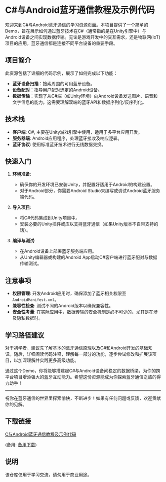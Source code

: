 # C#与Android蓝牙通信教程及示例代码

欢迎来到C#与Android蓝牙通信的学习资源页面。本项目提供了一个简单的Demo，旨在展示如何通过蓝牙技术在C#（通常指的是在Unity引擎中）与Android设备之间实现数据传输。无论是游戏开发中的交互需求，还是物联网(IoT)项目的应用，蓝牙通信都是连接不同平台设备的重要手段。

## 项目简介

此资源包括了详细的代码示例，展示了如何完成以下功能：
- **蓝牙设备扫描**：搜索周围的可用蓝牙设备。
- **设备配对**：指导用户配对选定的Android设备。
- **数据传输**：实现了从C#端（如Unity环境）向Android设备发送图片、语音和文字信息的能力。这需要理解双端的蓝牙API和数据序列化/反序列化。
  
## 技术栈

- **客户端**: C#, 主要在Unity游戏引擎中使用，适用于多平台应用开发。
- **服务器端**: Android应用程序，处理蓝牙接收及响应逻辑。
- **蓝牙协议**: 使用标准蓝牙技术进行无线数据交换。

## 快速入门

1. **环境准备**:
   - 确保你的开发环境已安装Unity，并配置好适用于Android的构建设置。
   - 对于Android部分，你需要Android Studio来编写或调试Android蓝牙服务端代码。

2. **导入项目**:
   - 将C#代码集成到Unity项目中。
   - 安装必要的Unity插件或库以支持蓝牙通信（如果Unity版本不自带支持的话）。

3. **编译与测试**:
   - 在Android设备上部署蓝牙服务端应用。
   - 从Unity编辑器或构建的Android App启动C#客户端进行蓝牙配对与数据传输测试。

## 注意事项

- **权限管理**: 开发Android应用时，确保添加了蓝牙相关权限至`AndroidManifest.xml`。
- **兼容性检查**: 测试不同的Android版本以确保兼容性。
- **安全性考量**: 在实际应用中，数据传输的安全机制是必不可少的，尤其是在涉及隐私数据时。

## 学习路径建议

对于初学者，建议先了解基本的蓝牙通信原理以及C#和Android开发的基础知识。随后，详细阅读代码注释，理解每一部分的功能，逐步尝试修改和扩展该项目，以加深理解并实践更多高级功能。

通过这个Demo，你将能够搭建起C#与Android设备间稳定的数据桥梁，为你的跨平台项目增添强大的蓝牙互动能力。希望这份资源能成为你探索蓝牙通信之旅的得力助手！

---

祝你在蓝牙通信的世界里探索愉快，不断进步！如果有任何问题或反馈，欢迎贡献你的见解。

## 下载链接
[C与Android蓝牙通信教程及示例代码](https://pan.quark.cn/s/3c3f45fbc099) 

(备用: [备用下载](https://pan.baidu.com/s/1V3y3lGk9iNxIp3_C6R3rgg?pwd=1234))

## 说明

该仓库仅用于学习交流，请勿用于商业用途。
